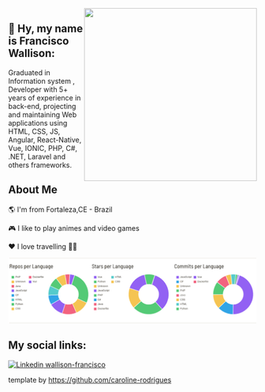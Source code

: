 <img align="right" width="350" height="350" src="https://images-wixmp-ed30a86b8c4ca887773594c2.wixmp.com/f/8e63cca8-854d-4d97-89b0-cf5adff80b57/dc4nfaw-83f92bd4-f998-48c8-b20e-94d48d46a0c0.gif?token=eyJ0eXAiOiJKV1QiLCJhbGciOiJIUzI1NiJ9.eyJzdWIiOiJ1cm46YXBwOiIsImlzcyI6InVybjphcHA6Iiwib2JqIjpbW3sicGF0aCI6IlwvZlwvOGU2M2NjYTgtODU0ZC00ZDk3LTg5YjAtY2Y1YWRmZjgwYjU3XC9kYzRuZmF3LTgzZjkyYmQ0LWY5OTgtNDhjOC1iMjBlLTk0ZDQ4ZDQ2YTBjMC5naWYifV1dLCJhdWQiOlsidXJuOnNlcnZpY2U6ZmlsZS5kb3dubG9hZCJdfQ.61Mxus0VpuVGYLcn4ns2PgrgkJbpnmMn8cgyz91bOa8">


## 👋  Hy, my name is Francisco Wallison:  

Graduated in Information system
, Developer with 5+ years of experience in back-end, projecting and maintaining Web applications using HTML, CSS, JS, Angular, React-Native, Vue, IONIC, PHP, C#, .NET, Laravel and others frameworks.


## About Me

🌎 I'm from Fortaleza,CE - Brazil

🎮 I like to play animes and video games

❤️ I love travelling 🛫🛬

![profile-summary-for-github](https://github.com/FranciscoWallison/FranciscoWallison/blob/master/Sem%20t%C3%ADtulo.png)


## My social links:
[![Linkedin](https://i.stack.imgur.com/gVE0j.png) wallison-francisco](https://www.linkedin.com/in/wallison-francisco/)


template by https://github.com/caroline-rodrigues


